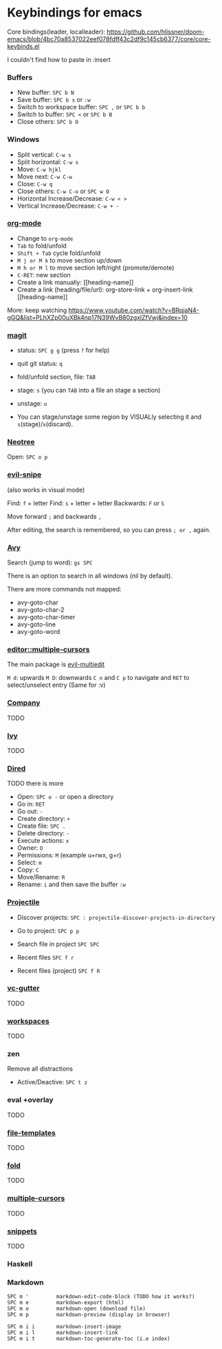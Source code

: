 # Keybindings for emacs

Core bindings(leader, localleader): https://github.com/hlissner/doom-emacs/blob/4bc70a8537022eef078fdff43c2df9c145cb6377/core/core-keybinds.el


I couldn't find how to paste in :insert

### Buffers

- New buffer: `SPC b N`
- Save buffer: `SPC b s` or `:w`
- Switch to workspace buffer: `SPC ,` or `SPC b b`
- Switch to buffer: `SPC <` or `SPC b B`
- Close others: `SPC b O`

### Windows

- Split vertical: `C-w s`
- Split horizontal: `C-w s`
- Move: `C-w hjkl`
- Move next: `C-w C-w`
- Close: `C-w q`
- Close others: `C-w C-o` or `SPC w O`
- Horizontal Increase/Decrease: `C-w < >`
- Vertical Increase/Decrease: `C-w + -`

### [org-mode]()

- Change to `org-mode`
- `Tab` to fold/unfold
- `Shift + Tab` cycle fold/unfold
- `M j or M k` to move section up/down
- `M h or M l` to move section left/right (promote/demote)
- `C-RET`: new section
- Create a link manually: [[heading-name]]
- Create a link (heading/file/url): org-store-link + org-insert-link [[heading-name]]

More: keep watching https://www.youtube.com/watch?v=BRqjaN4-gGQ&list=PLhXZp00uXBk4np17N39WvB80zgxlZfVwj&index=10

### [magit]()

- status: `SPC g g` (press `?` for help)
- quit git status: `q`
- fold/unfold section, file: `TAB`
- stage: `s` (you can `TAB` into a file an stage a section)
- unstage: `u`

- You can stage/unstage some region by VISUALly selecting it and `s`(stage)/`x`(discard).

### [Neotree]()

Open: `SPC o p`

### [evil-snipe](https://github.com/hlissner/evil-snipe)

(also works in visual mode)

Find: `f` + letter
Find: `s` + letter + letter
Backwards: `F` or `S`

Move forward `;` and backwards `,`

After editing, the search is remembered, so you can press `; or ,` again.

### [Avy](https://github.com/abo-abo/avy)

Search (jump to word): `gs SPC`

There is an option to search in all windows (nil by default).

There are more commands not mapped:
- avy-goto-char
- avy-goto-char-2
- avy-goto-char-timer
- avy-goto-line
- avy-goto-word

### [editor::multiple-cursors](https://github.com/hlissner/doom-emacs/blob/develop/modules/editor/multiple-cursors/packages.el)

The main package is [evil-multiedit](https://github.com/hlissner/evil-multiedit)

`M d`: upwards
`M D`: downwards
`C n` and `C p` to navigate and `RET` to select/unselect entry
(Same for :v)

### [Company]()
TODO

### [Ivy]()

TODO

### [Dired](https://www.gnu.org/software/emacs/refcards/pdf/dired-ref.pdf)

TODO there is more

- Open: `SPC o -` or open a directory
- Go in: `RET`
- Go out: `-`
- Create directory: `+`
- Create file: `SPC .`
- Delete directory: `-`
- Execute actions: `x`
- Owner: `O`
- Permissions: `M` (example u+rwx, g+r)
- Select: `m`
- Copy: `C`
- Move/Rename: `R`
- Rename: `i` and then save the buffer `:w`

### [Projectile](https://github.com/bbatsov/projectile)

- Discover projects: `SPC : projectile-discover-projects-in-directory`

- Go to project: `SPC p p`

- Search file in project `SPC SPC`

- Recent files `SPC f r`
- Recent files (project) `SPC f R`

### [vc-gutter]()

TODO

### [workspaces]()

TODO

### zen

Remove all distractions

- Active/Deactive: `SPC t z`

### eval +overlay

TODO

### [file-templates]()

TODO

### [fold]()

TODO

### [multiple-cursors]()

TODO

### [snippets]()

TODO

### Haskell

### Markdown

``` 
SPC m '         markdown-edit-code-block (TODO how it works?)
SPC m e         markdown-export (html)
SPC m o         markdown-open (download file)
SPC m p         markdown-preview (display in browser)

SPC m i i       markdown-insert-image
SPC m i l       markdown-insert-link
SPC m i t       markdown-toc-generate-toc (i.e index)
```
